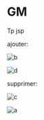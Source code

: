 # GM

Tp jsp

ajouter:

![b](https://github.com/sana7867/GM/assets/147515885/d2ee9352-0c03-4e80-92ef-6f99537b72c0)


![d](https://github.com/sana7867/GM/assets/147515885/705db037-8424-4a4c-9e26-0933cb66f591)

 


 supprimer:

![c](https://github.com/sana7867/GM/assets/147515885/827677ae-23b0-48f7-ad22-17f265db42a4)


![a](https://github.com/sana7867/GM/assets/147515885/e9e8fbc0-1618-4b8a-b6ea-fc9a1d07db4f)






